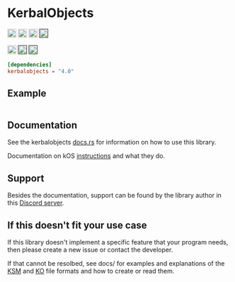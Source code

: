 # KerbalObjects

[<img src="https://img.shields.io/badge/github-newcomb--luke%2Fkerbalobjects.rs-8da0cb?style=for-the-badge&logo=github&labelColor=555555" alt="github" height="20">](https://github.com/newcomb-luke/kerbalobjects.rs)
[<img src="https://img.shields.io/crates/v/kerbalobjects?color=fc8d62&logo=rust&style=for-the-badge" alt="github" height="20">](https://crates.io/crates/kerbalobjects)
[<img src="https://img.shields.io/badge/docs.rs-kerbalobjects-66c2a5?style=for-the-badge&labelColor=555555&logo=docs.rs" alt="github" height="20">](https://docs.rs/kerbalobjects/latest/kerbalobjects/)
[<img alt="GitHub Workflow Status" src="https://img.shields.io/github/workflow/status/newcomb-luke/kerbalobjects.rs/Rust%20CI?style=for-the-badge" height="20">]()

[<img alt="Libraries.io dependency status for GitHub repo" src="https://img.shields.io/librariesio/github/newcomb-luke/kerbalobjects.rs?style=for-the-badge" height="20">](https://deps.rs/repo/github/newcomb-luke/kerbalobjects.rs)
[<img alt="License" src="https://img.shields.io/github/license/newcomb-luke/kerbalobjects.rs?style=for-the-badge" height="20">]()
[<img alt="Crates.io Downloads" src="https://img.shields.io/crates/d/kerbalobjects?style=for-the-badge" height="20">]()

```toml
[dependencies]
kerbalobjects = "4.0"
```

## Example

```rust

```

## Documentation

See the kerbalobjects [docs.rs](https://docs.rs/kerbalobjects/latest/kerbalobjects/) for information on how to use this library.

Documentation on kOS [instructions](https://github.com/newcomb-luke/kerbalobjects.rs/blob/main/docs/Instruction-docs.md) and what they do. 

## Support

Besides the documentation, support can be found by the library author in this [Discord server](https://discord.gg/APETM2ceVZ).

## If this doesn't fit your use case

If this library doesn't implement a specific feature that your program needs, then please create a new issue or contact the developer.

If that cannot be resolbed, see docs/ for examples and explanations of the [KSM](https://github.com/newcomb-luke/kerbalobjects.rs/blob/main/docs/KSM-file-format.md) and [KO](https://github.com/newcomb-luke/kerbalobjects.rs/blob/main/docs/KO-file-format.md) file formats and how to create or read them.
